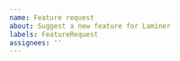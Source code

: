 ```yaml
---
name: Feature request
about: Suggest a new feature for Laminer
labels: FeatureRequest
assignees: ''
---
```


<!--
Replace this comment with a description of what the feature should do.
Include details such as links to relevant specs or previous discussions.
-->

<!--
Replace this comment with an example of the problem which this feature
would resolve. Is this problem solvable without changes to Laminer, such
as by subclassing or using an extension?
-->
